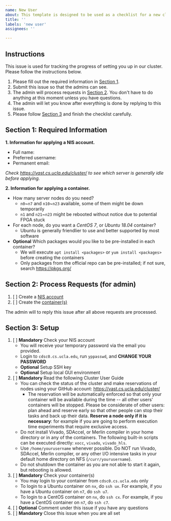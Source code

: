```yaml
---
name: New User
about: This template is designed to be used as a checklist for a new cluster user.
title: ''
labels: 'new user'
assignees: ''

---
```


## Instructions

This issue is used for tracking the progress of setting you up in our cluster. Please follow the instructions below.

1. Please fill out the required information in [Section 1](#section-1-required-information).
2. Submit this issue so that the admins can see.
3. The admin will process requests in [Section 2](#section-2-process-requests-for-admin). You don't have to do anything at this moment unless you have questions.
4. The admin will let you know after everything is done by replying to this issue.
5. Please follow [Section 3](#section-3-setup) and finish the checklist carefully.

## Section 1: Required Information

**1. Information for applying a NIS account.**
  + Full name:
  + Preferred username:
  + Permanent email:
  

*Check https://vast.cs.ucla.edu/cluster/ to see which server is generally idle before applying.*
  
**2. Information for applying a container.**
  + How many server nodes do you need?
    + `n0`\~`n7` and `n10`\~`n23` available, some of them might be down temporarily
    + `n1` and `n21`\~`n23` might be rebooted without notice due to potential FPGA stuck
  + For each node, do you want a *CentOS 7*, or *Ubuntu 18.04* container?
    + Ubuntu is generally friendlier to use and better supported by most software
  + **Optional** Which packages would you like to be pre-installed in each container?
    + We will execute `apt install <packages>` or `yum install <packages>` before creating the containers
    + Only packages from the official repo can be pre-installed; if not sure, search https://pkgs.org/
  
## Section 2: Process Requests (for admin)

1. [ ] Create a [NIS account](https://github.com/UCLA-VAST/cdsc-scripts/blob/master/docs/Add-User-to-NIS.md)
2. [ ] Create the [container(s)](https://github.com/UCLA-VAST/cdsc-scripts/blob/master/docs/Allocate-CDSC-Cluster-Container.md)

The admin will to reply this issue after all above requests are processed.

## Section 3: Setup

1. [ ] **Mandatory** Check your NIS account
    + You will receive your temporary password via the email you provided.
    + Login to `cdsc0.cs.ucla.edu`, run `yppasswd`, and **CHANGE YOUR PASSWORD**
    + **Optional** Setup SSH key
    + **Optional** Setup local GUI environment
2. [ ] **Mandatory** Read the following Cluster User Guide
    + You can check the status of the cluster and make reservations of nodes using your GitHub account: https://vast.cs.ucla.edu/cluster/
        + The reservation will be automatically enforced so that only your container will be available during the time -- all other users' containers will be stopped. Please be considerate of other users: plan ahead and reserve early so that other people can stop their tasks and back up their data.  **Reserve a node only if it is necessary**: for example if you are going to perform execution time experiments that require exclusive access.
    + Do not install Vivado, SDAccel, or Merlin compiler in your home directory or in any of the containers. The following built-in scripts can be executed directly: `xocc`, `vivado`, `vivado_hls`.
    + Use `/home/yourusername` whenever possible. Do NOT run Vivado, SDAccel, Merlin compiler, or any other I/O intensive tasks in your default home directory on NFS  (`/curr/yourusername`).
    + Do not shutdown the container as you are not able to start it again, but rebooting is allowed.
3. [ ] **Mandatory** Check your container(s)
    + You may login to your container from `cdsc0.cs.ucla.edu` only
    + To login to a Ubuntu container on `nx`, do `ssh ux`. For example, if you have a Ubuntu container on `n7`, do `ssh u7`.
    + To login to a CentOS container on `nx`, do `ssh cx`. For example, if you have a CentOS container on `n7`, do `ssh c7`.
4. [ ] **Optional** Comment under this issue if you have any questions
5. [ ] **Mandatory** Close this issue when you are all set
